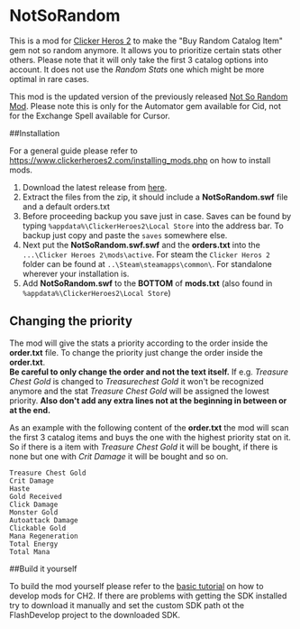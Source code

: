 # NotSoRandom
This is a mod for [Clicker Heros 2](https://www.clickerheroes2.com) to make the "Buy Random Catalog Item" gem 
not so random anymore. It allows you to prioritize certain stats other others. Please note that it will only take the
first 3 catalog options into account. It does not use the *Random Stats* one which might be more optimal in rare cases.
    
This mod is the updated version of the previously released 
[Not So Random Mod](https://www.reddit.com/r/ClickerHeroes/comments/af5ffd/not_so_random_mod_081/).
Please note this is only for the Automator gem available for Cid, not for the Exchange Spell available for Cursor.

##Installation

For a general guide please refer to https://www.clickerheroes2.com/installing_mods.php on how to install mods.

1. Download the latest release from [here](https://github.com/Nopileos2/NotSoRandom/releases).
2. Extract the files from the zip, it should include a **NotSoRandom.swf** file and a default orders.txt
3. Before proceeding backup you save just in case. Saves can be found by typing `%appdata%\ClickerHeroes2\Local Store`
into the address bar. To backup just copy and paste the `saves` somewhere else.
4. Next put the **NotSoRandom.swf.swf** and the **orders.txt** into the `...\Clicker Heroes 2\mods\active`. 
For steam the `Clicker Heros 2` folder can be found at `..\Steam\steamapps\common\`. For standalone wherever 
your installation is.
5. Add **NotSoRandom.swf** to the **BOTTOM** of **mods.txt** (also found in `%appdata%\ClickerHeroes2\Local Store`)


## Changing the priority

The mod will give the stats a priority according to the order inside the **order.txt** file. To change the priority just
change the order inside the **order.txt**.  
**Be careful to only change the order and not the text itself.** If e.g. *Treasure Chest Gold* 
is changed to *Treasurechest Gold* it won't be recognized anymore and the stat *Treasure Chest Gold* 
will be assigned the lowest priority. **Also don't add any extra lines not at the beginning in between or at the end.**

As an example with the following content of the **order.txt** the mod will scan the first 3 catalog items and 
buys the one with the highest priority stat on it. So if there is a item with *Treasure Chest Gold* it will be bought, 
if there is none but one with *Crit Damage* it will be bought and so on.
```
Treasure Chest Gold 
Crit Damage  
Haste  
Gold Received  
Click Damage  
Monster Gold  
Autoattack Damage  
Clickable Gold  
Mana Regeneration  
Total Energy  
Total Mana
```

##Build it yourself

To build the mod yourself please refer to the [basic tutorial](https://www.clickerheroes2.com/creating_mods.php)
on how to develop mods for CH2. If there are problems with getting the SDK installed try to download it manually and set
the custom SDK path ot the FlashDevelop project to the downloaded SDK.



